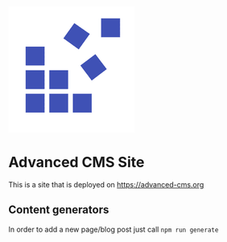 ![Advanced CMS](static/logo.png "Advanced CMS")

# Advanced CMS Site

This is a site that is deployed on https://advanced-cms.org

## Content generators

In order to add a new page/blog post just call `npm run generate` 
